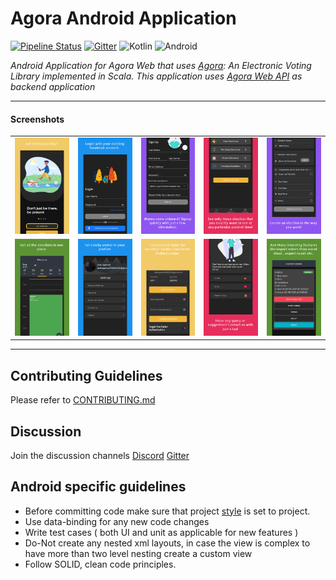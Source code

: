 # Agora Android Application

[![Pipeline Status](https://gitlab.com/aossie/agora-android/badges/develop/pipeline.svg)](https://gitlab.com/aossie/agora-android/-/commits/develop)
[![Gitter](https://img.shields.io/badge/chat-on%20gitter-ff006f.svg?style=flat-square)](https://gitter.im/AOSSIE/Agora-Android)
![Kotlin](https://img.shields.io/badge/Kotlin-0095D5?&style=for-the-badge&logo=kotlin&logoColor=white)
![Android](https://img.shields.io/badge/Android-3DDC84?style=for-the-badge&logo=android&logoColor=white)


_Android Application for Agora Web that uses [Agora](https://gitlab.com/aossie/Agora/): An Electronic Voting Library implemented in Scala. This application uses [Agora Web API](https://gitlab.com/aossie/Agora-Web) as backend application_

---

#### Screenshots

<table>
    <tr>
     <td><kbd><img src="./Screenshots/GETSTARTED.jpg"></kbd></td>
     <td><kbd><img src="./Screenshots/LOGIN.jpg"></kbd></td>
     <td><kbd><img src="./Screenshots/SIGNUP.jpg"></kbd></td>
     <td><kbd><img src="./Screenshots/DASHBOARD.jpg"></kbd></td>
     <td><kbd><img src="./Screenshots/CREATE.jpg"></kbd></td>
     <tr> 
      <td><kbd><img src="./Screenshots/CALENDER.jpg"></kbd></td>
      <td><kbd><img src="./Screenshots/SETTINGS.jpg"></kbd></td>
      <td><kbd><img src="./Screenshots/PROFILE.jpg"></kbd></td>
      <td><kbd><img src="./Screenshots/CONTACT.jpg"></kbd></td>
      <td><kbd><img src="./Screenshots/DETAIL.jpg"></kbd></td>
    </tr>
  </table>

---

## Contributing Guidelines
Please refer to [CONTRIBUTING.md](https://gitlab.com/aossie/agora-android/-/blob/develop/CONTRIBUTING.md)

## Discussion
Join the discussion channels [Discord](https://discord.com/invite/6mFZ2S846n) [Gitter](https://gitter.im/AOSSIE/Agora-Android)

## Android specific guidelines
- Before committing code make sure that project [style](https://developer.android.com/studio/intro#style_and_formatting) is set to project.
- Use data-binding for any new code changes
- Write test cases ( both UI and unit as applicable for new features )
- Do-Not create any nested xml layouts, in case the view is complex to have more than two level nesting create a custom view
- Follow SOLID, clean code principles.
